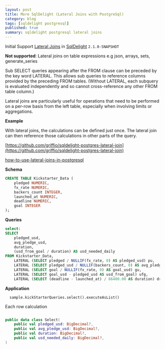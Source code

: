 ```yaml
---
layout: post
title: More SqlDelight (Lateral Joins with PostgreSql)
category: blog
tags: [sqldelight postgresql] 
published: true
summary: sqldelight postgresql lateral joins 
---
```


Initial Support [Lateral Joins](https://www.postgresql.org/docs/current/queries-table-expressions.html#QUERIES-LATERAL) in [SqlDelight](https://cashapp.github.io/sqldelight/2.0.2/) `2.1.0-SNAPSHOT`

**Not supported**: Lateral joins on table expressions e.g json, arrays, sets, generate_series

Sub SELECT queries appearing after the FROM clause can be preceded by the key word LATERAL. This allows sub queries to reference columns provided by the preceding FROM tables.
(Without LATERAL, each subquery is evaluated independently and so cannot cross-reference any other FROM table column.)

Lateral joins are particularly useful for operations that need to be performed on a per-row basis from the left table, especially when involving limits or aggregations.

**Example**

With lateral joins, the calculations can be defined just once. The lateral join can then reference those calculations in other parts of the query.

[https://github.com/griffio/sqldelight-postgres-lateral-join](https://github.com/griffio/sqldelight-postgres-lateral-join)

[how-to-use-lateral-joins-in-postgresql](https://popsql.com/learn-sql/postgresql/how-to-use-lateral-joins-in-postgresql)

**Schema**

```sql
CREATE TABLE Kickstarter_Data (
    pledged NUMERIC,
    fx_rate NUMERIC,
    backers_count INTEGER,
    launched_at NUMERIC,
    deadline NUMERIC,
    goal INTEGER
);
```

**Queries**

```sql
select:
SELECT
    pledged_usd,
    avg_pledge_usd,
    duration,
    (usd_from_goal / duration) AS usd_needed_daily
FROM Kickstarter_Data,
    LATERAL (SELECT pledged / NULLIF(fx_rate, 0) AS pledged_usd) pu,
    LATERAL (SELECT pledged_usd / NULLIF(backers_count, 0) AS avg_pledge_usd) apu,
    LATERAL (SELECT goal / NULLIF(fx_rate, 0) AS goal_usd) gu,
    LATERAL (SELECT goal_usd - pledged_usd AS usd_from_goal) ufg,
    LATERAL (SELECT (deadline - launched_at) / 86400.00 AS duration) dr;
```

**Application**

```
  sample.kickStarterQueries.select().executeAsList()
```

Each row calculation

```kotlin

public data class Select(
    public val pledged_usd: BigDecimal?,
    public val avg_pledge_usd: BigDecimal?,
    public val duration: BigDecimal?,
    public val usd_needed_daily: BigDecimal?,
)
```

